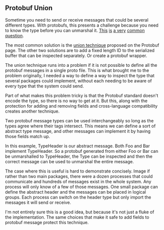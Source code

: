 ## Protobuf Union

Sometime you need to send or receive messages that could be several different
types. With protobufs, this presents a challenge because you need to know the
type before you can unmarshal it.
[This](http://stackoverflow.com/questions/9121612/protocol-buffers-detect-type-from-raw-message)
[is](https://groups.google.com/forum/#!topic/protobuf/t-j-GIPPbEk)
[a very](http://stackoverflow.com/questions/3230841/api-to-know-the-kind-of-protobuf-message-being-sent-in)
[common](http://stackoverflow.com/questions/30564404/how-to-determine-message-type-in-protobuf-so-that-i-can-use-that-type-parsefrom)
[question](http://stackoverflow.com/questions/32639905/protobuf-determining-message-type-to-deserialize).

The most common solution is the
[union technique](https://developers.google.com/protocol-buffers/docs/techniques#union)
proposed on the Protobuf page. The other two solutions are to add a fixed length
ID to the serialized buffer that can be inspected separately. Or create a
protobuf wrapper.

The union technique runs into a problem if it is not possible to define all the
protobuf messages in a single proto file. This is what brought me to the problem
originally, I needed a way to define a way to inspect the type that several
packages could implement, without each needing to be aware of every type that
the system could send.

Part of what makes this problem tricky is that the Protobuf standard doesn't
encode the type, so there is no way to get at it. But this, along with the
protection for adding and removing fields and cross-language compatibility
creates another technique.

Two protobuf message types can be used interchangeably so long as the types
agree where their tags intersect. This means we can define a sort of abstract
type message, and other messages can implement it by having those fields match
up.

In this example, TypeHeader is our abstract message. Both Foo and Bar implement
TypeHeader. So a protobuf generated from either Foo or Bar can be unmarshalled
to TypeHeader, the Type can be inspected and then the correct message can be
used to unmarshal the entire message.

The case where this is useful is hard to demonstrate concisely. Image if rather
than two main packages, there were a dozen processes that could communicate and
hundreds of messages exist in the whole system. Any process will only know of a
few of those messages. One small package can define the abstract header and the
messages can be placed in logical groups. Each process can switch on the header
type but only import the messages it will send or receive.

I'm not entirely sure this is a good idea, but because it's not just a fluke of
the implementation. The same choices that make it safe to add fields to protobuf
message protect this technique.